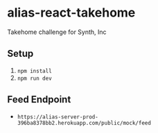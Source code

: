 # alias-react-takehome
Takehome challenge for Synth, Inc

## Setup
1. `npm install`
2. `npm run dev`

## Feed Endpoint
- `https://alias-server-prod-396ba8378bb2.herokuapp.com/public/mock/feed`
